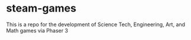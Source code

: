 # steam-games
This is a repo for the development of Science Tech, Engineering, Art, and Math games via Phaser 3
